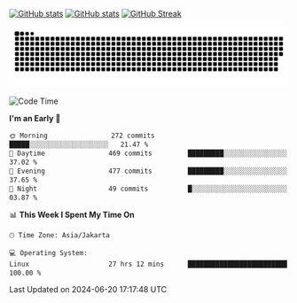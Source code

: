 [![GitHub stats](https://github-readme-stats.vercel.app/api?username=aurelioklv&card_width=500&show_icons=true&rank_icon=github&theme=solarized-dark#gh-dark-mode-only)](https://github.com/anuraghazra/github-readme-stats#gh-dark-mode-only)
[![GitHub stats](https://github-readme-stats.vercel.app/api?username=aurelioklv&card_width=500&show_icons=true&rank_icon=github&theme=buefy#gh-light-mode-only)](https://github.com/anuraghazra/github-readme-stats#gh-light-mode-only)
[![GitHub Streak](https://streak-stats.demolab.com/?user=aurelioklv&card_width=336&theme=solarized-dark)](https://git.io/streak-stats)

<picture>
  <source media="(prefers-color-scheme: dark)" srcset="https://raw.githubusercontent.com/aurelioklv/aurelioklv/snake-output/github-contribution-grid-snake-dark.svg">
  <source media="(prefers-color-scheme: light)" srcset="https://raw.githubusercontent.com/aurelioklv/aurelioklv/snake-output/github-contribution-grid-snake.svg">
  <img alt="github contribution grid snake animation" src="https://raw.githubusercontent.com/aurelioklv/aurelioklv/snake-output/github-contribution-grid-snake.svg">
</picture>

<!--START_SECTION:waka-->
![Code Time](http://img.shields.io/badge/Code%20Time-691%20hrs%2057%20mins-blue)

**I'm an Early 🐤** 

```text
🌞 Morning                272 commits         █████░░░░░░░░░░░░░░░░░░░░   21.47 % 
🌆 Daytime                469 commits         █████████░░░░░░░░░░░░░░░░   37.02 % 
🌃 Evening                477 commits         █████████░░░░░░░░░░░░░░░░   37.65 % 
🌙 Night                  49 commits          █░░░░░░░░░░░░░░░░░░░░░░░░   03.87 % 
```


📊 **This Week I Spent My Time On** 

```text
🕑︎ Time Zone: Asia/Jakarta

💻 Operating System: 
Linux                    27 hrs 12 mins      █████████████████████████   100.00 % 
```


 Last Updated on 2024-06-20 17:17:48 UTC
<!--END_SECTION:waka-->

